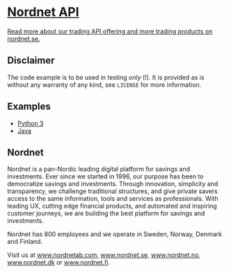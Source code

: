 # [Nordnet API](https://www.nordnet.se/se/tjanster/handelsapplikationer#nordnet-api)
[Read more about our trading API offering and more trading products on nordnet.se.](https://www.nordnet.se/se/tjanster/handelsapplikationer#nordnet-api)

## Disclaimer
The code example is to be used in testing *only* (!). It is provided as is
without any warranty of any kind, see `LICENSE` for more information.

## Examples
* [Python 3](https://github.com/nordnet/next-api-v2-examples/tree/master/python3)
* [Java](https://github.com/nordnet/next-api-v2-examples/tree/master/java)

## Nordnet
Nordnet is a pan-Nordic leading digital platform for savings and investments. Ever since we started in 1996, our purpose has been to democratize savings and investments. Through innovation, simplicity and transparency, we challenge traditional structures, and give private savers access to the same information, tools and services as professionals. With leading UX, cutting edge financial products, and automated and inspiring customer journeys, we are building the best platform for savings and investments.

Nordnet has 800 employees and we operate in Sweden, Norway, Denmark and Finland. 

Visit us at www.nordnetab.com, www.nordnet.se, www.nordnet.no, www.nordnet.dk or www.nordnet.fi.
